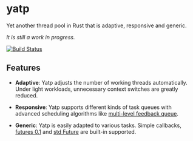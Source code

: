 # yatp
Yet another thread pool in Rust that is adaptive, responsive and generic.

_It is still a work in progress._

[![Build Status](https://travis-ci.org/tikv/yatp.svg?branch=master)](https://travis-ci.org/tikv/yatp)

## Features

* **Adaptive**: Yatp adjusts the number of working threads automatically. Under
  light workloads, unnecessary context switches are greatly reduced.

* **Responsive**: Yatp supports different kinds of task queues with advanced
  scheduling algorithms like [multi-level feedback queue][MLFQ].

* **Generic**: Yatp is easily adapted to various tasks. Simple callbacks,
  [futures 0.1] and [std Future] are built-in supported.

[MLFQ]: https://en.wikipedia.org/wiki/Multilevel_feedback_queue
[futures 0.1]: https://docs.rs/futures/0.1.*/futures/future/trait.Future.html
[std Future]: https://doc.rust-lang.org/stable/std/future/trait.Future.html
